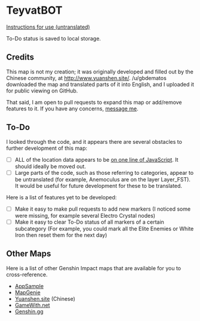 # TeyvatBOT

[Instructions for use (untranslated)](https://bbs.mihoyo.com/ys/article/1328298)

To-Do status is saved to local storage.

## Credits

This map is not my creation; it was originally developed and filled out by the Chinese community, at http://www.yuanshen.site/.
/u/gbdematos downloaded the map and translated parts of it into English, and I uploaded it for public viewing on GitHub.

That said, I am open to pull requests to expand this map or add/remove features to it. If you have any concerns, [message me](https://reddit.com/message/compose/?to=EliteMasterEric).

## To-Do

I looked through the code, and it appears there are several obstacles to further development of this map:

- [ ] ALL of the location data appears to be [on one line of JavaScript](https://github.com/GenshinMap/genshinmap.github.io/blob/master/js/Item_Json.js#L205). It should ideally be moved out.
- [ ] Large parts of the code, such as those referring to categories, appear to be untranslated (for example, Anemoculus are on the layer Layer_FST). It would be useful for future development for these to be translated.

Here is a list of features yet to be developed:

- [ ] Make it easy to make pull requests to add new markers (I noticed some were missing, for example several Electro Crystal nodes)
- [ ] Make it easy to clear To-Do status of all markers of a certain subcategory (For example, you could mark all the Elite Enemies or White Iron then reset them for the next day)

## Other Maps

Here is a list of other Genshin Impact maps that are available for you to cross-reference.

* [AppSample](https://genshin-impact-map.appsample.com/#/)
* [MapGenie](https://mapgenie.io/genshin-impact/maps/teyvat)
* [Yuanshen.site](http://www.yuanshen.site/) (Chinese)
* [GameWith.net](https://gamewith.net/genshin-impact/article/show/22639)
* [Genshin.gg](https://genshin.gg/map)
